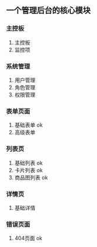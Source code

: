 ## 一个管理后台的核心模块

### 主控板
1. 主控板
2. 监控项

### 系统管理
1. 用户管理
2. 角色管理
3. 权限管理

### 表单页面
1. 基础表单  ok
2. 高级表单

### 列表页
1. 基础列表   ok
2. 卡片列表   ok
3. 商品图列表 ok

### 详情页

1. 基础详情

### 错误页面

1. 404页面  ok

